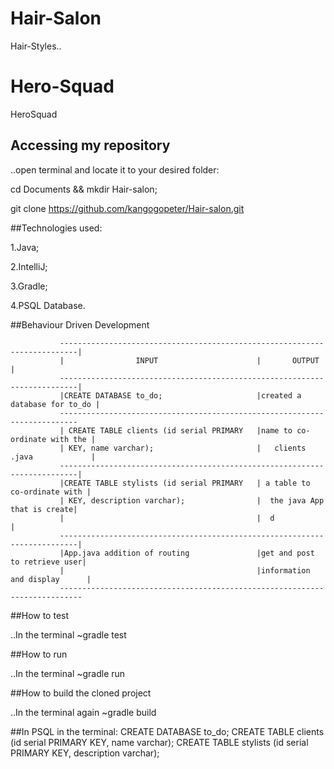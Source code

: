 # Hair-Salon
Hair-Styles..

# Hero-Squad
HeroSquad
## Accessing my repository
..open terminal and locate it to your desired folder:

cd Documents && mkdir Hair-salon;

git clone https://github.com/kangogopeter/Hair-salon.git

##Technologies used:

1.Java;

2.IntelliJ;

3.Gradle;

4.PSQL Database.

##Behaviour Driven Development


               --------------------------------------------------------------------------|
               |                INPUT                      |       OUTPUT                |
               --------------------------------------------------------------------------|
               |CREATE DATABASE to_do;                     |created a database for to_do |
               --------------------------------------------------------------------------
               | CREATE TABLE clients (id serial PRIMARY   |name to co-ordinate with the |
               | KEY, name varchar);                       |   clients .java             |
               --------------------------------------------------------------------------|
               |CREATE TABLE stylists (id serial PRIMARY   | a table to co-ordinate with |
               | KEY, description varchar);                |  the java App that is create|
               |                                           |  d                          |
               --------------------------------------------------------------------------|
               |App.java addition of routing               |get and post to retrieve user|
               |                                           |information and display      |
               ---------------------------------------------------------------------------

##How to test

..In the terminal
~gradle test

##How to run

..In the terminal
~gradle run

##How to build the cloned project

..In the terminal again
~gradle build



##In PSQL in the terminal:
CREATE DATABASE to_do;
CREATE TABLE clients (id serial PRIMARY KEY, name varchar);
CREATE TABLE stylists (id serial PRIMARY KEY, description varchar);
